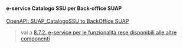 #### e-service Catalogo SSU per Back-office SUAP

[OpenAPI: SUAP_CatalogoSSU to BackOffice SUAP](../../../../openAPI/catalogo-ssu_to_bo.yaml)

> vai a [8.7.2. e-service per le funzionalità rese disponibili alle altre componenti](08_07_02.md)